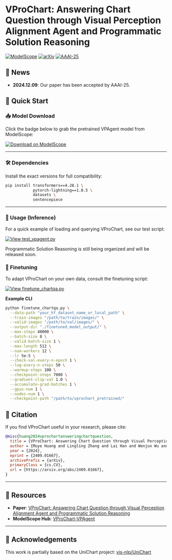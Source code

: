 # VProChart: Answering Chart Question through Visual Perception Alignment Agent and Programmatic Solution Reasoning

[![ModelScope](https://img.shields.io/badge/ModelScope-VProChart-blue)](https://www.modelscope.cn/models/HUANGMUYE/VProChart-VPAgent)  [![arXiv](https://img.shields.io/badge/arXiv-2409.01667-red)](https://arxiv.org/abs/2409.01667)    [![AAAI-25](https://img.shields.io/badge/AAAI--25-Accepted-brightgreen)](https://ojs.aaai.org/index.php/AAAI/issue/view/627)


## 🎉 News

- **2024.12.09**: Our paper has been accepted by AAAI-25.



## 🚀 Quick Start

### 📥 Model Download

Click the badge below to grab the pretrained VPAgent model from ModelScope:

[![Download on ModelScope](https://img.shields.io/badge/Download-VProChart_VPAgent-blue.svg)](https://www.modelscope.cn/models/HUANGMUYE/VProChart-VPAgent)

---

### 🛠️ Dependencies

Install the exact versions for full compatibility:

```bash
pip install transformers==4.28.1 \
            pytorch-lightning==1.8.5 \
            datasets \
            sentencepiece
```

---

### 🎯 Usage (Inference)

For a quick example of loading and querying VProChart, see our test script:

[![View test_vpagent.py](https://img.shields.io/badge/View-test__vpagent.py-green)](https://github.com/MuyeHuang/VProChart/blob/main/test_vpagent.py)

Programmatic Solution Reasoning is still being organized and will be released soon.


### 🔧 Finetuning

To adapt VProChart on your own data, consult the finetuning script:

[![View finetune_chartqa.py](https://img.shields.io/badge/View-finetune__chartqa.py-orange)](https://github.com/MuyeHuang/VProChart/blob/main/finetune_chartqa.py)

**Example CLI**  
```bash
python finetune_chartqa.py \
  --data-path "your_hf_dataset_name_or_local_path" \
  --train-images "/path/to/train/images/" \
  --valid-images "/path/to/val/images/" \
  --output-dir "./finetuned_model_output/" \
  --max-steps 40000 \
  --batch-size 8 \
  --valid-batch-size 1 \
  --max-length 512 \
  --num-workers 12 \
  --lr 5e-5 \
  --check-val-every-n-epoch 1 \
  --log-every-n-steps 50 \
  --warmup-steps 100 \
  --checkpoint-steps 7000 \
  --gradient-clip-val 1.0 \
  --accumulate-grad-batches 1 \
  --gpus-num 1 \
  --nodes-num 1 \
  --checkpoint-path "/path/to/vprochart_pretrained/"
```
## 📖 Citation

If you find VProChart useful in your research, please cite:

```bibtex
@misc{huang2024vprochartansweringchartquestion,
  title = {VProChart: Answering Chart Question through Visual Perception Alignment Agent and Programmatic Solution Reasoning},
  author = {Muye Huang and Lingling Zhang and Lai Han and Wenjun Wu and Xinyu Zhang and Jun Liu},
  year = {2024},
  eprint = {2409.01667},
  archivePrefix = {arXiv},
  primaryClass = {cs.CV},
  url = {https://arxiv.org/abs/2409.01667},
}
```

---

## 🔗 Resources

- **Paper**: [VProChart: Answering Chart Question through Visual Perception Alignment Agent and Programmatic Solution Reasoning](https://arxiv.org/abs/2409.01667)  
- **ModelScope Hub**: [VProChart-VPAgent](https://www.modelscope.cn/models/HUANGMUYE/VProChart-VPAgent)

---

## 🙏 Acknowledgements

This work is partially based on the UniChart project: [vis-nlp/UniChart](https://github.com/vis-nlp/unichart)
